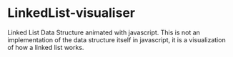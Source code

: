 # LinkedList-visualiser
Linked List Data Structure animated with javascript. This is not an implementation of the data structure itself in javascript, it is a visualization of how a linked list works.

